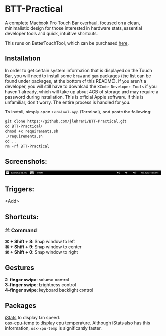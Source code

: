# BTT-Practical

A complete Macbook Pro Touch Bar overhaul, focused on a clean, minimalistic
design for those interested in hardware stats, essential developer tools and
quick, intuitive shortcuts. 

This runs on BetterTouchTool, which can be purchased [here](https://folivora.ai/buy). 

## Installation
In order to get certain system information that is displayed on the Touch Bar,
you will need to install some `brew` and `gem` packages (the list can be found under packages, at the bottom of this README). If you aren't a 
developer, you will still have to download the `XCode Developer Tools` if you haven't already, which will take up about 4GB of storage and may require a password during installation. This is official Apple software. If this is unfamiliar, don't worry. The entire process is handled for you. 

To install, simply open `Terminal.app` (Terminal), and paste the following:
```
git clone https://github.com/jlehrer1/BTT-Practical.git
cd BTT-Practical/
chmod +x requirements.sh
./requirements.sh
cd ..
rm -rf BTT-Practical
```

## Screenshots:
![Default](https://github.com/jlehrer1/BTT-Practical/blob/master/Default.png)

## Triggers:
\<Add\>

## Shortcuts:

### ⌘ Command 
**⌘ + Shift + 8**: Snap window to left  
**⌘ + Shift + 9**: Snap window to center  
**⌘ + Shift + 0**: Snap window to right  

## Gestures
**2-finger swipe**: volume control  
**3-finger swipe**: brightness control  
**4-finger swipe**: keyboard backlight control

## Packages
[iStats](https://github.com/Chris911/iStats) to display fan speed.  
[osx-cpu-temp](https://github.com/lavoiesl/osx-cpu-temp) to display cpu temperature. Although iStats also has this information, `osx-cpu-temp` is significantly faster.  
